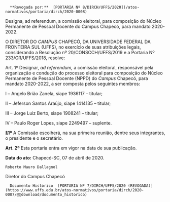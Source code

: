       **Revogada por:**  [PORTARIA Nº 8/DIRCH/UFFS/2020](/atos-normativos/portaria/dirch/2020-0008) 

   Designa, ad referendum, a comissão eleitoral, para composição do Núcleo Permanente de Pessoal Docente do Campus Chapecó, para mandato 2020-2022.  

O DIRETOR DO *CAMPUS* CHAPECÓ, DA UNIVERSIDADE FEDERAL DA FRONTEIRA SUL (UFFS), no exercício de suas atribuições legais, considerando a Resolução nº 20/CONSCCH/UFFS/2019 e a Portaria Nº 233/GR/UFFS/2018, resolve:

  

 Art. 1º Designar, *ad referendum,* a comissão eleitoral, responsável pela organização e condução do processo eleitoral para composição do Núcleo Permanente de Pessoal Docente (NPPD) do *Campus* Chapecó, para mandato 2020-2022, a ser composta pelos seguintes membros:

  

 I **–** Angelo Brião Zanela, siape 1936117 – titular;

 II – Jeferson Santos Araújo, siape 1414135 – titular;

 III – Jorge Luiz Berto, siape 1908241 – titular;

 IV – Paulo Roger Lopes, siape 2249497 – suplente.

  

 **§1º** A Comissão escolherá, na sua primeira reunião, dentre seus integrantes, o presidente e o secretário.

  

 **Art. 2º** Esta portaria entra em vigor na data de sua publicação.

   **Data do ato:** Chapecó-SC, 07 de abril de 2020.   
 

    Roberto Mauro Dallagnol   
 Diretor do Campus Chapecó 

      Documento Histórico  [PORTARIA Nº 7/DIRCH/UFFS/2020 (REVOGADA)](https://www.uffs.edu.br/atos-normativos/portaria/dirch/2020-0007/@@download/documento_historico)     
      